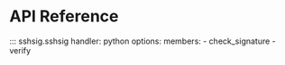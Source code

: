 API Reference
=============

::: sshsig.sshsig
    handler: python
    options:
      members:
        - check_signature
        - verify
